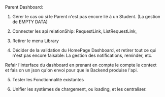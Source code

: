 Parent Dashboard:

1. Gérer le cas où si le Parent n'est pas encore lié à un Student. (La gestion de EMPTY DATA)
2. Connecter les api relationShip: RequestLink, ListRequestLink, 
3. Retirer le menu Library


4. Décider de la validation du HomePage Dashboard, et retirer tout ce qui n'est pas encore faisable: La gestion des notifications, reminder, etc.

Refair l'interface du dashboard en prenant en compte le compte le context et fais on un json qu'on envoi pour que le Backend produise l'api.


5. Tester les Fonctionnalité existantes

6. Unifier les systèmes de chargement, ou loading, et les centraliser.